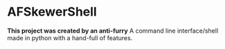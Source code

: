 # AFSkewerShell

**This project was created by an anti-furry**
A command line interface/shell made in python with a hand-full of features.

